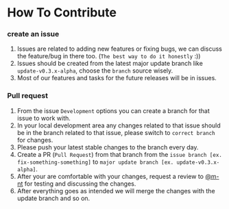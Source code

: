 # How To Contribute
### create an issue
1) Issues are related to adding new features or fixing bugs, we can discuss the feature/bug in there too. (```The best way to do it honestly``` :))
2) Issues should be created from the latest major update branch like ```update-v0.3.x-alpha```, choose the ```branch``` source wisely.
3) Most of our features and tasks for the future releases will be in issues.
### Pull request
1) From the issue ```Development``` options you can create a branch for that issue to work with.
2) In your local development area any changes related to that issue should be in the branch related to that issue, please switch to ```correct branch``` for changes.
3) Please push your latest stable changes to the branch every day.
4) Create a PR (```Pull Request```) from that branch from the ```issue branch [ex. fix-something-something]``` to ```major update branch [ex. update-v0.3.x-alpha]```.
5) After your are comfortable with your changes, request a review to [@m-nt](https://github.com/m-nt) for testing and discussing the changes.
6) After everything goes as intended we will merge the changes with the update branch and so on.
